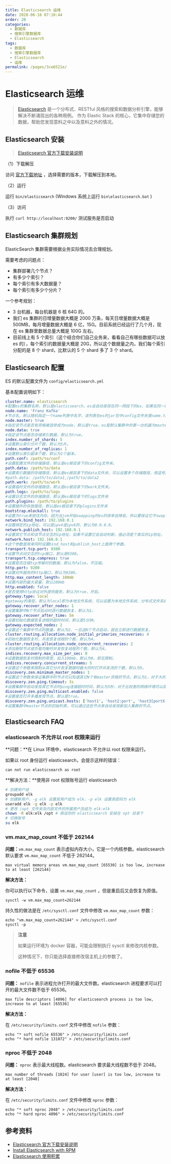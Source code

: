 ```yaml
---
title: Elasticsearch 运维
date: 2020-06-16 07:10:44
order: 20
categories:
  - 数据库
  - 搜索引擎数据库
  - Elasticsearch
tags:
  - 数据库
  - 搜索引擎数据库
  - Elasticsearch
  - 运维
permalink: /pages/3ce6521e/
---
```


# Elasticsearch 运维

> [Elasticsearch](https://github.com/elastic/elasticsearch) 是一个分布式、RESTful 风格的搜索和数据分析引擎，能够解决不断涌现出的各种用例。 作为 Elastic Stack 的核心，它集中存储您的数据，帮助您发现意料之中以及意料之外的情况。

## Elasticsearch 安装

> [Elasticsearch 官方下载安装说明](https://www.elastic.co/cn/downloads/elasticsearch)

（1）下载解压

访问 [官方下载地址](https://www.elastic.co/cn/downloads/elasticsearch) ，选择需要的版本，下载解压到本地。

（2）运行

运行 `bin/elasticsearch` (Windows 系统上运行 `bin\elasticsearch.bat` )

（3）访问

执行 `curl http://localhost:9200/` 测试服务是否启动

## Elasticsearch 集群规划

ElasticSearch 集群需要根据业务实际情况去合理规划。

需要考虑的问题点：

- 集群部署几个节点？
- 有多少个索引？
- 每个索引有多大数据量？
- 每个索引有多少个分片？

一个参考规划：

- 3 台机器，每台机器是 6 核 64G 的。
- 我们 es 集群的日增量数据大概是 2000 万条，每天日增量数据大概是 500MB，每月增量数据大概是 6 亿，15G。目前系统已经运行了几个月，现在 es 集群里数据总量大概是 100G 左右。
- 目前线上有 5 个索引（这个结合你们自己业务来，看看自己有哪些数据可以放 es 的），每个索引的数据量大概是 20G，所以这个数据量之内，我们每个索引分配的是 8 个 shard，比默认的 5 个 shard 多了 3 个 shard。

## Elasticsearch 配置

ES 的默认配置文件为 `config/elasticsearch.yml`

基本配置说明如下：

```yml
cluster.name: elasticsearch
#配置es的集群名称，默认是elasticsearch，es会自动发现在同一网段下的es，如果在同一网段下有多个集群，就可以用这个属性来区分不同的集群。
node.name: 'Franz Kafka'
#节点名，默认随机指定一个name列表中名字，该列表在es的jar包中config文件夹里name.txt文件中，其中有很多作者添加的有趣名字。
node.master: true
#指定该节点是否有资格被选举成为node，默认是true，es是默认集群中的第一台机器为master，如果这台机挂了就会重新选举master。
node.data: true
#指定该节点是否存储索引数据，默认为true。
index.number_of_shards: 5
#设置默认索引分片个数，默认为5片。
index.number_of_replicas: 1
#设置默认索引副本个数，默认为1个副本。
path.conf: /path/to/conf
#设置配置文件的存储路径，默认是es根目录下的config文件夹。
path.data: /path/to/data
#设置索引数据的存储路径，默认是es根目录下的data文件夹，可以设置多个存储路径，用逗号隔开，例：
#path.data: /path/to/data1,/path/to/data2
path.work: /path/to/work
#设置临时文件的存储路径，默认是es根目录下的work文件夹。
path.logs: /path/to/logs
#设置日志文件的存储路径，默认是es根目录下的logs文件夹
path.plugins: /path/to/plugins
#设置插件的存放路径，默认是es根目录下的plugins文件夹
bootstrap.mlockall: true
#设置为true来锁住内存。因为当jvm开始swapping时es的效率会降低，所以要保证它不swap，可以把#ES_MIN_MEM和ES_MAX_MEM两个环境变量设置成同一个值，并且保证机器有足够的内存分配给es。同时也要#允许elasticsearch的进程可以锁住内存，linux下可以通过`ulimit -l unlimited`命令。
network.bind_host: 192.168.0.1
#设置绑定的ip地址，可以是ipv4或ipv6的，默认为0.0.0.0。
network.publish_host: 192.168.0.1
#设置其它节点和该节点交互的ip地址，如果不设置它会自动判断，值必须是个真实的ip地址。
network.host: 192.168.0.1
#这个参数是用来同时设置bind_host和publish_host上面两个参数。
transport.tcp.port: 9300
#设置节点间交互的tcp端口，默认是9300。
transport.tcp.compress: true
#设置是否压缩tcp传输时的数据，默认为false，不压缩。
http.port: 9200
#设置对外服务的http端口，默认为9200。
http.max_content_length: 100mb
#设置内容的最大容量，默认100mb
http.enabled: false
#是否使用http协议对外提供服务，默认为true，开启。
gateway.type: local
#gateway的类型，默认为local即为本地文件系统，可以设置为本地文件系统，分布式文件系统，hadoop的#HDFS，和amazon的s3服务器，其它文件系统的设置方法下次再详细说。
gateway.recover_after_nodes: 1
#设置集群中N个节点启动时进行数据恢复，默认为1。
gateway.recover_after_time: 5m
#设置初始化数据恢复进程的超时时间，默认是5分钟。
gateway.expected_nodes: 2
#设置这个集群中节点的数量，默认为2，一旦这N个节点启动，就会立即进行数据恢复。
cluster.routing.allocation.node_initial_primaries_recoveries: 4
#初始化数据恢复时，并发恢复线程的个数，默认为4。
cluster.routing.allocation.node_concurrent_recoveries: 2
#添加删除节点或负载均衡时并发恢复线程的个数，默认为4。
indices.recovery.max_size_per_sec: 0
#设置数据恢复时限制的带宽，如入100mb，默认为0，即无限制。
indices.recovery.concurrent_streams: 5
#设置这个参数来限制从其它分片恢复数据时最大同时打开并发流的个数，默认为5。
discovery.zen.minimum_master_nodes: 1
#设置这个参数来保证集群中的节点可以知道其它N个有master资格的节点。默认为1，对于大的集群来说，可以设置大一点的值（2-4）
discovery.zen.ping.timeout: 3s
#设置集群中自动发现其它节点时ping连接超时时间，默认为3秒，对于比较差的网络环境可以高点的值来防止自动发现时出错。
discovery.zen.ping.multicast.enabled: false
#设置是否打开多播发现节点，默认是true。
discovery.zen.ping.unicast.hosts: ['host1', 'host2:port', 'host3[portX-portY]']
#设置集群中master节点的初始列表，可以通过这些节点来自动发现新加入集群的节点。
```

## Elasticsearch FAQ

### elasticsearch 不允许以 root 权限来运行

**问题：**在 Linux 环境中，elasticsearch 不允许以 root 权限来运行。

如果以 root 身份运行 elasticsearch，会提示这样的错误：

```
can not run elasticsearch as root
```

**解决方法：**使用非 root 权限账号运行 elasticsearch

```bash
# 创建用户组
groupadd elk
# 创建新用户，-g elk 设置其用户组为 elk，-p elk 设置其密码为 elk
useradd elk -g elk -p elk
# 更改 /opt 文件夹及内部文件的所属用户及组为 elk:elk
chown -R elk:elk /opt # 假设你的 elasticsearch 安装在 opt 目录下
# 切换账号
su elk
```

### vm.max_map_count 不低于 262144

**问题：**`vm.max_map_count` 表示虚拟内存大小，它是一个内核参数。elasticsearch 默认要求 `vm.max_map_count` 不低于 262144。

```
max virtual memory areas vm.max_map_count [65530] is too low, increase to at least [262144]
```

**解决方法：**

你可以执行以下命令，设置 `vm.max_map_count` ，但是重启后又会恢复为原值。

```
sysctl -w vm.max_map_count=262144
```

持久性的做法是在 `/etc/sysctl.conf` 文件中修改 `vm.max_map_count` 参数：

```
echo "vm.max_map_count=262144" > /etc/sysctl.conf
sysctl -p
```

> **注意**
>
> 如果运行环境为 docker 容器，可能会限制执行 sysctl 来修改内核参数。
>
> 这种情况下，你只能选择直接修改宿主机上的参数了。

### nofile 不低于 65536

**问题：** `nofile` 表示进程允许打开的最大文件数。elasticsearch 进程要求可以打开的最大文件数不低于 65536。

```
max file descriptors [4096] for elasticsearch process is too low, increase to at least [65536]
```

**解决方法：**

在 `/etc/security/limits.conf` 文件中修改 `nofile` 参数：

```
echo "* soft nofile 65536" > /etc/security/limits.conf
echo "* hard nofile 131072" > /etc/security/limits.conf
```

### nproc 不低于 2048

**问题：** `nproc` 表示最大线程数。elasticsearch 要求最大线程数不低于 2048。

```
max number of threads [1024] for user [user] is too low, increase to at least [2048]
```

**解决方法：**

在 `/etc/security/limits.conf` 文件中修改 `nproc` 参数：

```
echo "* soft nproc 2048" > /etc/security/limits.conf
echo "* hard nproc 4096" > /etc/security/limits.conf
```

## 参考资料

- [Elasticsearch 官方下载安装说明](https://www.elastic.co/cn/downloads/elasticsearch)
- [Install Elasticsearch with RPM](https://www.elastic.co/guide/en/elasticsearch/reference/current/rpm.html#rpm)
- [Elasticsearch 使用积累](http://siye1982.github.io/2015/09/17/es-optimize/)
